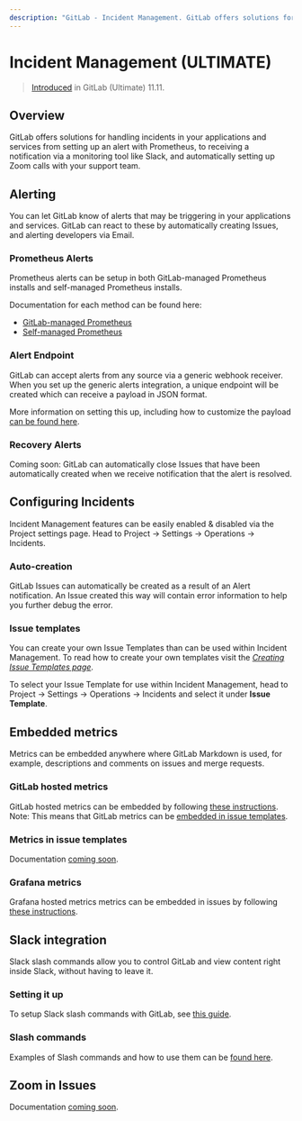 ```yaml
---
description: "GitLab - Incident Management. GitLab offers solutions for handling incidents in your applications and services"
---
```


# Incident Management **(ULTIMATE)**

<!--For pages on newly introduced features, add the following line. If only some aspects of the feature have been introduced, specify what parts of the feature.-->
> [Introduced](https://gitlab.com/gitlab-org/gitlab/issues/4925) in GitLab (Ultimate) 11.11.

## Overview

GitLab offers solutions for handling incidents in your applications and services from setting up an alert with Prometheus, to receiving a notification via a monitoring tool like Slack, and automatically setting up Zoom calls with your support team.

## Alerting

You can let GitLab know of alerts that may be triggering in your applications and services. GitLab can react to these by automatically creating Issues, and alerting developers via Email.

### Prometheus Alerts

Prometheus alerts can be setup in both GitLab-managed Prometheus installs and self-managed Prometheus installs.

Documentation for each method can be found here:

- [GitLab-managed Prometheus](../project/integrations/prometheus#setting-up-alerts-for-prometheus-metrics-ultimate)
- [Self-managed Prometheus](../project/integrations/prometheus#external-prometheus-instances)

### Alert Endpoint

GitLab can accept alerts from any source via a generic webhook receiver. When you set up the generic alerts integration, a unique endpoint will
be created which can receive a payload in JSON format.

More information on setting this up, including how to customize the payload [can be found here](../project/integrations/generic_alerts).

### Recovery Alerts

Coming soon: GitLab can automatically close Issues that have been automatically created when we receive notification that the alert is resolved.

## Configuring Incidents

Incident Management features can be easily enabled & disabled via the Project settings page. Head to Project -> Settings -> Operations -> Incidents.

### Auto-creation

GitLab Issues can automatically be created as a result of an Alert notification. An Issue created this way will contain error information to help you further debug the error.

### Issue templates

You can create your own Issue Templates than can be used within Incident Management.
To read how to create your own templates visit the [*Creating Issue Templates page*](../project/description_templates.md#creating-issue-templates).

To select your Issue Template for use within Incident Management, head to Project -> Settings -> Operations -> Incidents and select it under **Issue Template**.

## Embedded metrics

Metrics can be embedded anywhere where GitLab Markdown is used, for example, descriptions and comments on issues and merge requests.

### GitLab hosted metrics

GitLab hosted metrics can be embedded by following [these instructions](../project/integrations/prometheus.md#embedding-metric-charts-within-gitlab-flavored-markdown).
Note: This means that GitLab metrics can be [embedded in issue templates](#metrics-in-issue-templates).

### Metrics in issue templates

Documentation [coming soon](https://gitlab.com/gitlab-org/gitlab/issues/30832).

### Grafana metrics

Grafana hosted metrics metrics can be embedded in issues by following [these instructions](../project/integrations/prometheus.md#embedding-live-grafana-charts).

## Slack integration

Slack slash commands allow you to control GitLab and view content right inside Slack, without having to leave it.

### Setting it up

To setup Slack slash commands with GitLab, see [this guide](../project/integrations/slack_slash_commands.md).

### Slash commands

Examples of Slash commands and how to use them can be [found here](../../integration/slash_commands.md).

## Zoom in Issues

Documentation [coming soon](https://gitlab.com/gitlab-org/gitlab/issues/30832).
